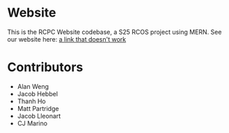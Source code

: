 # Website

This is the RCPC Website codebase, a S25 RCOS project using MERN. See our website here: [a link that doesn't work]()

# Contributors

- Alan Weng
- Jacob Hebbel
- Thanh Ho
- Matt Partridge
- Jacob Lleonart
- CJ Marino
